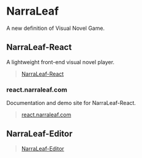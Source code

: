 # NarraLeaf

A new definition of Visual Novel Game. 

## NarraLeaf-React

A lightweight front-end visual novel player.

> [NarraLeaf-React](https://github.com/NarraLeaf/narraleaf-react)

### react.narraleaf.com

Documentation and demo site for NarraLeaf-React.

> [react.narraleaf.com](https://react.narraleaf.com)

## NarraLeaf-Editor


> [NarraLeaf-Editor](https://github.com/NarraLeaf/narraleaf-editor)



